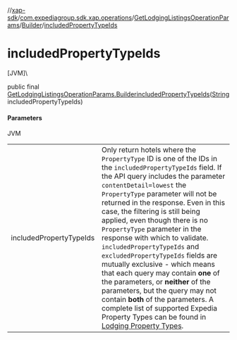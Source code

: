 //[xap-sdk](../../../../index.md)/[com.expediagroup.sdk.xap.operations](../../index.md)/[GetLodgingListingsOperationParams](../index.md)/[Builder](index.md)/[includedPropertyTypeIds](included-property-type-ids.md)

# includedPropertyTypeIds

[JVM]\

public final [GetLodgingListingsOperationParams.Builder](index.md)[includedPropertyTypeIds](included-property-type-ids.md)([String](https://docs.oracle.com/javase/8/docs/api/java/lang/String.html)includedPropertyTypeIds)

#### Parameters

JVM

| | |
|---|---|
| includedPropertyTypeIds | Only return hotels where the `PropertyType` ID is one of the IDs in the `includedPropertyTypeIds` field.  If the API query includes the parameter `contentDetail=lowest` the `PropertyType` parameter will not be returned in the response. Even in this case, the filtering is still being applied, even though there is no `PropertyType` parameter in the response with which to validate.  `includedPropertyTypeIds` and `excludedPropertyTypeIds` fields are mutually exclusive - which means that each query may contain **one** of the parameters, or **neither** of the parameters, but the query may not contain **both** of the parameters.  A complete list of supported Expedia Property Types can be found in [Lodging Property Types](https://developers.expediagroup.com/xap/products/xap/lodging/references/property-types). |
